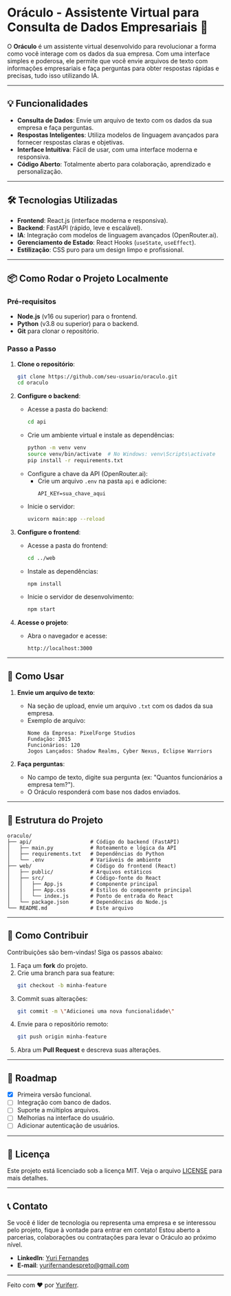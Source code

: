 # Oráculo - Assistente Virtual para Consulta de Dados Empresariais 🚀

O **Oráculo** é um assistente virtual desenvolvido para revolucionar a forma como você interage com os dados da sua empresa. Com uma interface simples e poderosa, ele permite que você envie arquivos de texto com informações empresariais e faça perguntas para obter respostas rápidas e precisas, tudo isso utilizando IA.

---

## 💡 Funcionalidades

- **Consulta de Dados**: Envie um arquivo de texto com os dados da sua empresa e faça perguntas.
- **Respostas Inteligentes**: Utiliza modelos de linguagem avançados para fornecer respostas claras e objetivas.
- **Interface Intuitiva**: Fácil de usar, com uma interface moderna e responsiva.
- **Código Aberto**: Totalmente aberto para colaboração, aprendizado e personalização.

---

## 🛠️ Tecnologias Utilizadas

- **Frontend**: React.js (interface moderna e responsiva).
- **Backend**: FastAPI (rápido, leve e escalável).
- **IA**: Integração com modelos de linguagem avançados (OpenRouter.ai).
- **Gerenciamento de Estado**: React Hooks (`useState`, `useEffect`).
- **Estilização**: CSS puro para um design limpo e profissional.

---

## 📦 Como Rodar o Projeto Localmente

### Pré-requisitos

- **Node.js** (v16 ou superior) para o frontend.
- **Python** (v3.8 ou superior) para o backend.
- **Git** para clonar o repositório.

### Passo a Passo

1. **Clone o repositório**:
   ```bash
   git clone https://github.com/seu-usuario/oraculo.git
   cd oraculo
   ```

2. **Configure o backend**:
   - Acesse a pasta do backend:
     ```bash
     cd api
     ```
   - Crie um ambiente virtual e instale as dependências:
     ```bash
     python -m venv venv
     source venv/bin/activate  # No Windows: venv\Scripts\activate
     pip install -r requirements.txt
     ```
   - Configure a chave da API (OpenRouter.ai):
     - Crie um arquivo `.env` na pasta `api` e adicione:
       ```plaintext
       API_KEY=sua_chave_aqui
       ```
   - Inicie o servidor:
     ```bash
     uvicorn main:app --reload
     ```

3. **Configure o frontend**:
   - Acesse a pasta do frontend:
     ```bash
     cd ../web
     ```
   - Instale as dependências:
     ```bash
     npm install
     ```
   - Inicie o servidor de desenvolvimento:
     ```bash
     npm start
     ```

4. **Acesse o projeto**:
   - Abra o navegador e acesse:
     ```
     http://localhost:3000
     ```

---

## 🚀 Como Usar

1. **Envie um arquivo de texto**:
   - Na seção de upload, envie um arquivo `.txt` com os dados da sua empresa.
   - Exemplo de arquivo:
     ```plaintext
     Nome da Empresa: PixelForge Studios
     Fundação: 2015
     Funcionários: 120
     Jogos Lançados: Shadow Realms, Cyber Nexus, Eclipse Warriors
     ```

2. **Faça perguntas**:
   - No campo de texto, digite sua pergunta (ex: \"Quantos funcionários a empresa tem?\").
   - O Oráculo responderá com base nos dados enviados.

---

## 📂 Estrutura do Projeto

```
oraculo/
├── api/                   # Código do backend (FastAPI)
│   ├── main.py            # Roteamento e lógica da API
│   ├── requirements.txt   # Dependências do Python
│   └── .env               # Variáveis de ambiente
├── web/                   # Código do frontend (React)
│   ├── public/            # Arquivos estáticos
│   ├── src/               # Código-fonte do React
│   │   ├── App.js         # Componente principal
│   │   ├── App.css        # Estilos do componente principal
│   │   └── index.js       # Ponto de entrada do React
│   └── package.json       # Dependências do Node.js
└── README.md              # Este arquivo
```

---

## 🤝 Como Contribuir

Contribuições são bem-vindas! Siga os passos abaixo:

1. Faça um **fork** do projeto.
2. Crie uma branch para sua feature:
   ```bash
   git checkout -b minha-feature
   ```
3. Commit suas alterações:
   ```bash
   git commit -m \"Adicionei uma nova funcionalidade\"
   ```
4. Envie para o repositório remoto:
   ```bash
   git push origin minha-feature
   ```
5. Abra um **Pull Request** e descreva suas alterações.

---

## 📌 Roadmap

- [x] Primeira versão funcional.
- [ ] Integração com banco de dados.
- [ ] Suporte a múltiplos arquivos.
- [ ] Melhorias na interface do usuário.
- [ ] Adicionar autenticação de usuários.

---

## 📄 Licença

Este projeto está licenciado sob a licença MIT. Veja o arquivo [LICENSE](LICENSE) para mais detalhes.

---

## 📞 Contato

Se você é líder de tecnologia ou representa uma empresa e se interessou pelo projeto, fique à vontade para entrar em contato! Estou aberto a parcerias, colaborações ou contratações para levar o Oráculo ao próximo nível.

- **LinkedIn**: [Yuri Fernandes](https://www.linkedin.com/in/yuriferr)
- **E-mail**: yurifernandespreto@gmail.com

---

Feito com ❤️ por [Yuriferr](https://github.com/Yuriferr).  
